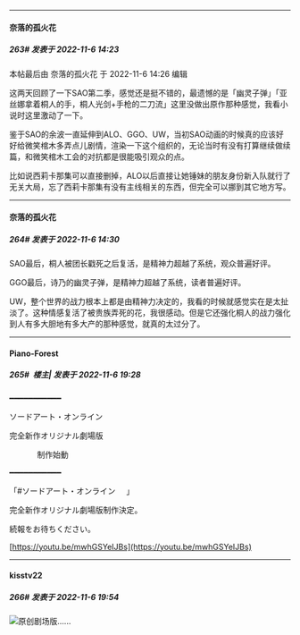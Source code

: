 

*****

####  奈落的孤火花  
##### 263#       发表于 2022-11-6 14:23

 本帖最后由 奈落的孤火花 于 2022-11-6 14:26 编辑 

这两天回顾了一下SAO第二季，感觉还是挺不错的，最遗憾的是「幽灵子弹」「亚丝娜拿着桐人的手，桐人光剑+手枪的二刀流」这里没做出原作那种感觉，我看小说时这里激动了一下。

鉴于SAO的余波一直延伸到ALO、GGO、UW，当初SAO动画的时候真的应该好好给微笑棺木多弄点儿剧情，渲染一下这个组织的，无论当时有没有打算继续做续篇，和微笑棺木工会的对抗都是很能吸引观众的点。

比如说西莉卡那集可以直接删掉，ALO以后直接让她锤妹的朋友身份新入队就行了无关大局，忘了西莉卡那集有没有主线相关的东西，但完全可以挪到其它地方写。



*****

####  奈落的孤火花  
##### 264#       发表于 2022-11-6 14:30

SAO最后，桐人被团长戳死之后复活，是精神力超越了系统，观众普遍好评。

GGO最后，诗乃的幽灵子弹，是精神力超越了系统，读者普遍好评。

UW，整个世界的战力根本上都是由精神力决定的，我看的时候就感觉实在是太扯淡了。这种情感复活了被贵族弄死的花，我很感动。但是它还强化桐人的战力强化到人有多大胆地有多大产的那种感觉，就真的太过分了。



*****

####  Piano-Forest  
##### 265#         楼主| 发表于 2022-11-6 19:28

━━━━━━━━━━━

ソードアート・オンライン

完全新作オリジナル劇場版

  　　　制作始動

━━━━━━━━━━━

「#ソードアート・オンライン      」

完全新作オリジナル劇場版制作決定。

続報をお待ちください。

[https://youtu.be/mwhGSYeIJBs](https://youtu.be/mwhGSYeIJBs)



*****

####  kisstv22  
##### 266#       发表于 2022-11-6 19:54

<img src="https://static.saraba1st.com/image/smiley/face2017/015.png" referrerpolicy="no-referrer">原创剧场版......

